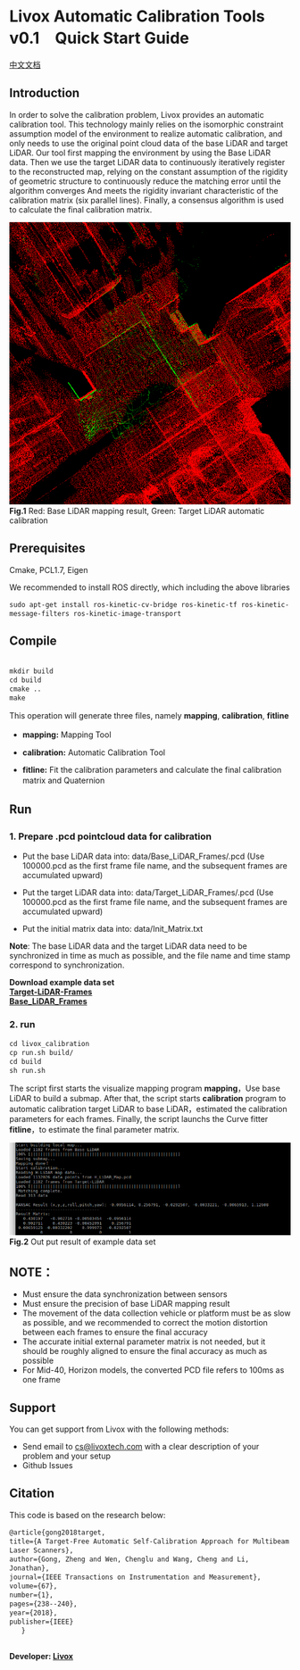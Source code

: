# Livox Automatic Calibration Tools v0.1　Quick Start Guide

[中文文档](./doc/readme-CN.md)
## Introduction
In order to solve the calibration problem, Livox provides an automatic calibration tool. This technology mainly relies on the isomorphic constraint assumption model of the environment to realize automatic calibration, and only needs to use the original point cloud data of the base LiDAR and target LiDAR. Our tool first mapping the environment by using the Base LiDAR data. Then we use the target LiDAR data to continuously iteratively register to the reconstructed map, relying on the constant assumption of the rigidity of geometric structure to continuously reduce the matching error until the algorithm converges And meets the rigidity invariant characteristic of the calibration matrix (six parallel lines). Finally, a consensus algorithm is used to calculate the final calibration matrix.

![image](./pic/1.png)  
    **Fig.1** Red: Base LiDAR mapping result, Green: Target LiDAR automatic calibration 

## Prerequisites
Cmake, PCL1.7, Eigen

We recommended to install ROS directly, which including the above libraries

```
sudo apt-get install ros-kinetic-cv-bridge ros-kinetic-tf ros-kinetic-message-filters ros-kinetic-image-transport

```
## Compile

```

mkdir build
cd build
cmake ..
make

```

This operation will generate three files, namely **mapping**, **calibration**, **fitline**　  

* **mapping:** Mapping Tool　　

* **calibration:** Automatic Calibration Tool

* **fitline:** Fit the calibration parameters and calculate the final calibration matrix and Quaternion　　



## Run
### **1. Prepare .pcd pointcloud data for calibration**　　

* Put the base LiDAR data into: data/Base_LiDAR_Frames/.pcd (Use 100000.pcd as the first frame file name, and the subsequent frames are accumulated upward)  

* Put the target LiDAR data into: data/Target_LiDAR_Frames/.pcd (Use 100000.pcd as the first frame file name, and the subsequent frames are accumulated upward)  

* Put the initial matrix data into: data/Init_Matrix.txt  

**Note**: The base LiDAR data and the target LiDAR data need to be synchronized in time as much as possible, and the file name and time stamp correspond to synchronization.

**Download example data set**  
 [**Target-LiDAR-Frames**](https://terra-1-g.djicdn.com/65c028cd298f4669a7f0e40e50ba1131/Showcase/Target-LiDAR-Frames.tar.gz)  
 [**Base_LiDAR_Frames**](https://terra-1-g.djicdn.com/65c028cd298f4669a7f0e40e50ba1131/Showcase/Base_LiDAR_Frames.tar.gz)  


### **2. run**
```
cd livox_calibration
cp run.sh build/
cd build
sh run.sh

```
The script first starts the visualize mapping program **mapping**，Use base LiDAR to build a submap. After that, the script starts **calibration** program to automatic calibration target LiDAR to base LiDAR，estimated the calibration parameters for each frames. Finally, the script launchs the Curve fitter **fitline**，to estimate the final parameter matrix.

![image](./pic/output.png ) 
**Fig.2** Out put result of example data set

## **NOTE：**  
* Must ensure the data synchronization between sensors  
* Must ensure the precision of base LiDAR mapping result  
* The movement of the data collection vehicle or platform must be as slow as possible, and we recommended to correct the motion distortion between each frames  to ensure the final accuracy  
* The accurate initial external parameter matrix is not needed, but it should be roughly aligned to ensure the final accuracy as much as possible  
* For Mid-40, Horizon models, the converted PCD file refers to 100ms as one frame  

## Support
You can get support from Livox with the following methods:

* Send email to cs@livoxtech.com with a clear description of your problem and your setup
* Github Issues

## Citation
This code is based on the research below:
```
@article{gong2018target,
title={A Target-Free Automatic Self-Calibration Approach for Multibeam Laser Scanners},
author={Gong, Zheng and Wen, Chenglu and Wang, Cheng and Li, Jonathan},
journal={IEEE Transactions on Instrumentation and Measurement},
volume={67},
number={1},
pages={238--240},
year={2018},
publisher={IEEE}
   }
   
```

**Developer: [Livox](https://www.livoxtech.com/)**

